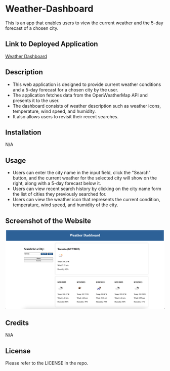 # Weather-Dashboard

This is an app that enables users to view the current weather and the 5-day forecast of a chosen city.

## Link to Deployed Application
<a href="https://yega1009.github.io/Weather-Dashboard/">Weather Dashboard</a>

## Description
- This web application is designed to provide current weather conditions and a 5-day forecast for a chosen city by the user.
- The application fetches data from the OpenWeatherMap API and presents it to the user.  
- The dashboard consists of weather description such as weather icons, temperature, wind speed, and humidity. 
- It also allows users to revisit their recent searches.

## Installation

N/A

## Usage
- Users can enter the city name in the input field, click the "Search" button, and the current weather 
for the selected city will show on the right, along with a 5-day forecast below it.
- Users can view recent search history by clicking on the city name form the list of cities they previously searched for.
- Users can view the weather icon that represents the current condition, temperature, wind speed, and humidity of the city.

## Screenshot of the Website

![Screenshot 1](./assets/images/Screenshot-1.png)

## Credits

N/A

## License

Please refer to the LICENSE in the repo.
